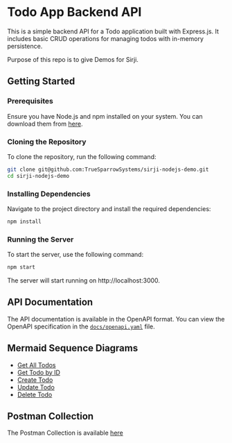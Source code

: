 # Todo App Backend API

This is a simple backend API for a Todo application built with Express.js. It includes basic CRUD operations for managing todos with in-memory persistence.

Purpose of this repo is to give Demos for Sirji.

## Getting Started

### Prerequisites

Ensure you have Node.js and npm installed on your system. You can download them from [here](https://nodejs.org/).

### Cloning the Repository

To clone the repository, run the following command:

```bash
git clone git@github.com:TrueSparrowSystems/sirji-nodejs-demo.git
cd sirji-nodejs-demo
```

### Installing Dependencies

Navigate to the project directory and install the required dependencies:

```bash
npm install
```

### Running the Server

To start the server, use the following command:

```bash
npm start
```

The server will start running on http://localhost:3000.

## API Documentation

The API documentation is available in the OpenAPI format. You can view the OpenAPI specification in the [`docs/openapi.yaml`](./docs/openapi.yaml) file.

## Mermaid Sequence Diagrams

- [Get All Todos](docs/sequenceDiagrams/getAllTodos.mermaid)
- [Get Todo by ID](docs/sequenceDiagrams/getTodoById.mermaid)
- [Create Todo](docs/sequenceDiagrams/createTodo.mermaid)
- [Update Todo](docs/sequenceDiagrams/updateTodo.mermaid)
- [Delete Todo](docs/sequenceDiagrams/deleteTodo.mermaid)

## Postman Collection

The Postman Collection is available [here](./docs/postman_collection.json)
